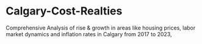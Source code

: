 # Calgary-Cost-Realties
Comprehensive Analysis of rise &amp; growth in areas like housing prices, labor market dynamics and inflation rates in Calgary from 2017 to 2023,
